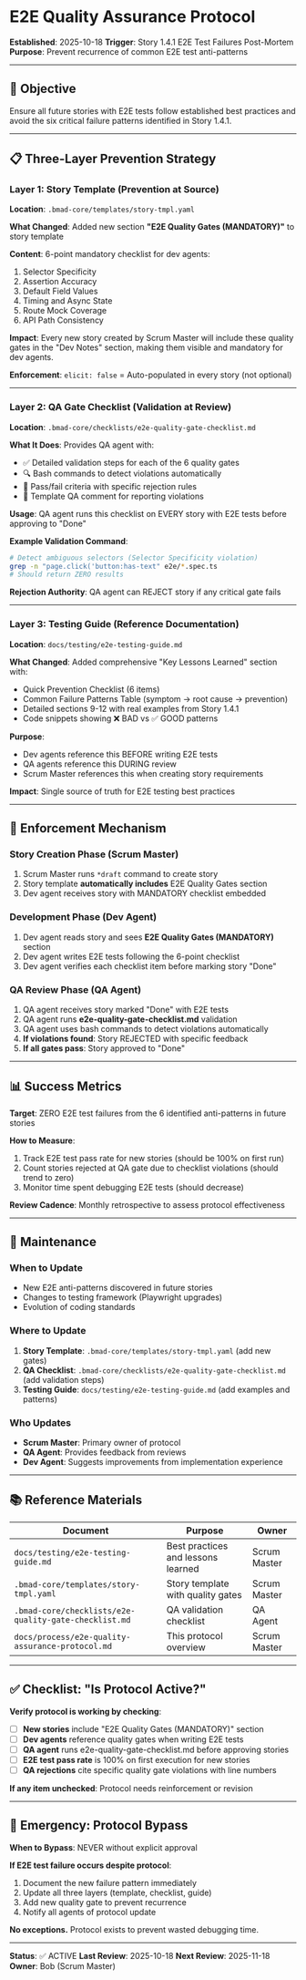 # E2E Quality Assurance Protocol

**Established**: 2025-10-18
**Trigger**: Story 1.4.1 E2E Test Failures Post-Mortem
**Purpose**: Prevent recurrence of common E2E test anti-patterns

---

## 🎯 Objective

Ensure all future stories with E2E tests follow established best practices and avoid the six critical failure patterns identified in Story 1.4.1.

---

## 📋 Three-Layer Prevention Strategy

### Layer 1: Story Template (Prevention at Source)

**Location**: `.bmad-core/templates/story-tmpl.yaml`

**What Changed**: Added new section **"E2E Quality Gates (MANDATORY)"** to story template

**Content**: 6-point mandatory checklist for dev agents:
1. Selector Specificity
2. Assertion Accuracy
3. Default Field Values
4. Timing and Async State
5. Route Mock Coverage
6. API Path Consistency

**Impact**: Every new story created by Scrum Master will include these quality gates in the "Dev Notes" section, making them visible and mandatory for dev agents.

**Enforcement**: `elicit: false` = Auto-populated in every story (not optional)

---

### Layer 2: QA Gate Checklist (Validation at Review)

**Location**: `.bmad-core/checklists/e2e-quality-gate-checklist.md`

**What It Does**: Provides QA agent with:
- ✅ Detailed validation steps for each of the 6 quality gates
- 🔍 Bash commands to detect violations automatically
- 📝 Pass/fail criteria with specific rejection rules
- 💬 Template QA comment for reporting violations

**Usage**: QA agent runs this checklist on EVERY story with E2E tests before approving to "Done"

**Example Validation Command**:
```bash
# Detect ambiguous selectors (Selector Specificity violation)
grep -n "page.click('button:has-text" e2e/*.spec.ts
# Should return ZERO results
```

**Rejection Authority**: QA agent can REJECT story if any critical gate fails

---

### Layer 3: Testing Guide (Reference Documentation)

**Location**: `docs/testing/e2e-testing-guide.md`

**What Changed**: Added comprehensive "Key Lessons Learned" section with:
- Quick Prevention Checklist (6 items)
- Common Failure Patterns Table (symptom → root cause → prevention)
- Detailed sections 9-12 with real examples from Story 1.4.1
- Code snippets showing ❌ BAD vs ✅ GOOD patterns

**Purpose**:
- Dev agents reference this BEFORE writing E2E tests
- QA agents reference this DURING review
- Scrum Master references this when creating story requirements

**Impact**: Single source of truth for E2E testing best practices

---

## 🔐 Enforcement Mechanism

### Story Creation Phase (Scrum Master)
1. Scrum Master runs `*draft` command to create story
2. Story template **automatically includes** E2E Quality Gates section
3. Dev agent receives story with MANDATORY checklist embedded

### Development Phase (Dev Agent)
1. Dev agent reads story and sees **E2E Quality Gates (MANDATORY)** section
2. Dev agent writes E2E tests following the 6-point checklist
3. Dev agent verifies each checklist item before marking story "Done"

### QA Review Phase (QA Agent)
1. QA agent receives story marked "Done" with E2E tests
2. QA agent runs **e2e-quality-gate-checklist.md** validation
3. QA agent uses bash commands to detect violations automatically
4. **If violations found**: Story REJECTED with specific feedback
5. **If all gates pass**: Story approved to "Done"

---

## 📊 Success Metrics

**Target**: ZERO E2E test failures from the 6 identified anti-patterns in future stories

**How to Measure**:
1. Track E2E test pass rate for new stories (should be 100% on first run)
2. Count stories rejected at QA gate due to checklist violations (should trend to zero)
3. Monitor time spent debugging E2E tests (should decrease)

**Review Cadence**: Monthly retrospective to assess protocol effectiveness

---

## 🔧 Maintenance

### When to Update
- New E2E anti-patterns discovered in future stories
- Changes to testing framework (Playwright upgrades)
- Evolution of coding standards

### Where to Update
1. **Story Template**: `.bmad-core/templates/story-tmpl.yaml` (add new gates)
2. **QA Checklist**: `.bmad-core/checklists/e2e-quality-gate-checklist.md` (add validation steps)
3. **Testing Guide**: `docs/testing/e2e-testing-guide.md` (add examples and patterns)

### Who Updates
- **Scrum Master**: Primary owner of protocol
- **QA Agent**: Provides feedback from reviews
- **Dev Agent**: Suggests improvements from implementation experience

---

## 📚 Reference Materials

| Document | Purpose | Owner |
|----------|---------|-------|
| `docs/testing/e2e-testing-guide.md` | Best practices and lessons learned | Scrum Master |
| `.bmad-core/templates/story-tmpl.yaml` | Story template with quality gates | Scrum Master |
| `.bmad-core/checklists/e2e-quality-gate-checklist.md` | QA validation checklist | QA Agent |
| `docs/process/e2e-quality-assurance-protocol.md` | This protocol overview | Scrum Master |

---

## ✅ Checklist: "Is Protocol Active?"

**Verify protocol is working by checking**:

- [ ] **New stories** include "E2E Quality Gates (MANDATORY)" section
- [ ] **Dev agents** reference quality gates when writing E2E tests
- [ ] **QA agent** runs e2e-quality-gate-checklist.md before approving stories
- [ ] **E2E test pass rate** is 100% on first execution for new stories
- [ ] **QA rejections** cite specific quality gate violations with line numbers

**If any item unchecked**: Protocol needs reinforcement or revision

---

## 🚨 Emergency: Protocol Bypass

**When to Bypass**: NEVER without explicit approval

**If E2E test failure occurs despite protocol**:
1. Document the new failure pattern immediately
2. Update all three layers (template, checklist, guide)
3. Add new quality gate to prevent recurrence
4. Notify all agents of protocol update

**No exceptions.** Protocol exists to prevent wasted debugging time.

---

**Status**: ✅ ACTIVE
**Last Review**: 2025-10-18
**Next Review**: 2025-11-18
**Owner**: Bob (Scrum Master)
